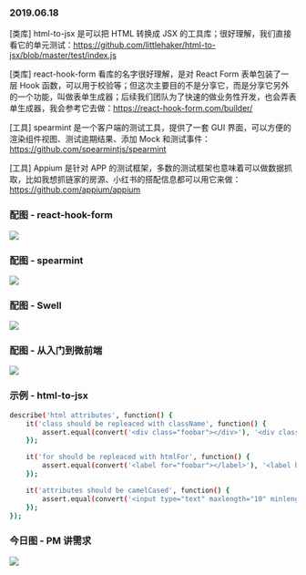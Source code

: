 ### 2019.06.18

[类库] html-to-jsx 是可以把 HTML 转换成 JSX 的工具库；很好理解，我们直接看它的单元测试：<https://github.com/littlehaker/html-to-jsx/blob/master/test/index.js>

[类库] react-hook-form 看库的名字很好理解，是对 React Form 表单包装了一层 Hook 函数，可以用于校验等；但这次主要目的不是分享它，而是分享它另外的一个功能，叫做表单生成器；后续我们团队为了快速的做业务性开发，也会弄表单生成器，我会参考它去做：<https://react-hook-form.com/builder/>

[工具] spearmint 是一个客户端的测试工具，提供了一套 GUI 界面，可以方便的渲染组件视图、测试逾期结果、添加 Mock 和测试事件：<https://github.com/spearmintjs/spearmint>

[工具] Appium 是针对 APP 的测试框架，多数的测试框架也意味着可以做数据抓取，比如我想抓链家的房源、小红书的搭配信息都可以用它来做：<https://github.com/appium/appium>

### 配图 - react-hook-form
![](http://qn.40zhe.com/react-hook-form.com_builder_.png)

### 配图 - spearmint
![](https://camo.githubusercontent.com/9fb26c47c1beac14b3164e49da57a4a1ee2848c4/68747470733a2f2f6c68342e676f6f676c6575736572636f6e74656e742e636f6d2f7a452d74793331493232523750392d7562464962346b6f364d4f42623772312d3536634858363568394163463949734532325268504b4d4564687952304d4a335062714e6f766a31757778463254355f6b6c775a3273576e69586643695866614579736a516748354e52736b6144464e642d544f476365306f544d6e326a506150454746486c4571)

### 配图 - Swell
![](https://github.com/wcchoi/swell.sh/raw/master/demo.gif)

### 配图 - 从入门到微前端
![](http://qn.40zhe.com/58D43E04-0425-4FA5-93B2-12937046C5DE.png)

### 示例 - html-to-jsx
```sh
describe('html attributes', function() {
    it('class should be repleaced with className', function() {
        assert.equal(convert('<div class="foobar"></div>'), '<div className="foobar"></div>');
    });

    it('for should be repleaced with htmlFor', function() {
        assert.equal(convert('<label for="foobar"></label>'), '<label htmlFor="foobar"></label>');
    });

    it('attributes should be camelCased', function() {
        assert.equal(convert('<input type="text" maxlength="10" minlength="0"/>'), '<input type="text" maxLength="10" minLength="0"/>');
    });
});
```

### 今日图 - PM 讲需求
![](http://qn.40zhe.com/16b68451c068ff94)
